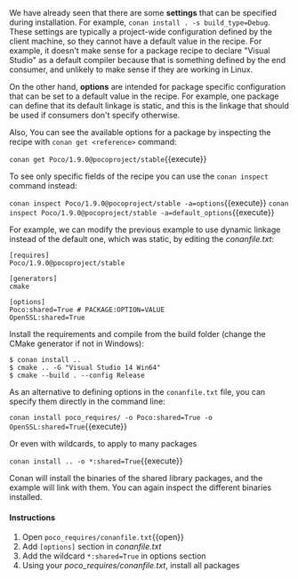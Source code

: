 We have already seen that there are some **settings** that can be specified during installation. For
example, `conan install . -s build_type=Debug`. These settings are typically a project-wide
configuration defined by the client machine, so they cannot have a default value in the recipe. For
example, it doesn't make sense for a package recipe to declare "Visual Studio" as a default compiler
because that is something defined by the end consumer, and unlikely to make sense if they are
working in Linux.

On the other hand, **options** are intended for package specific configuration that can be set to a
default value in the recipe. For example, one package can define that its default linkage is static,
and this is the linkage that should be used if consumers don't specify otherwise.

Also, You can see the available options for a package by inspecting the recipe with `conan get <reference>` command:

`conan get Poco/1.9.0@pocoproject/stable`{{execute}}

To see only specific fields of the recipe you can use the `conan inspect` command instead:

`conan inspect Poco/1.9.0@pocoproject/stable -a=options`{{execute}}
`conan inspect Poco/1.9.0@pocoproject/stable -a=default_options`{{execute}}

For example, we can modify the previous example to use dynamic linkage instead of the default one, which was static, by editing the *conanfile.txt*:

```
[requires]
Poco/1.9.0@pocoproject/stable

[generators]
cmake

[options]
Poco:shared=True # PACKAGE:OPTION=VALUE
OpenSSL:shared=True

```

Install the requirements and compile from the build folder (change the CMake generator if not in Windows):

```
$ conan install ..
$ cmake .. -G "Visual Studio 14 Win64"
$ cmake --build . --config Release
```

As an alternative to defining options in the ``conanfile.txt`` file, you can specify them directly in the command line:

`conan install poco_requires/ -o Poco:shared=True -o OpenSSL:shared=True`{{execute}}

Or even with wildcards, to apply to many packages

`conan install .. -o *:shared=True`{{execute}}

Conan will install the binaries of the shared library packages, and the example will link with them. You can again inspect the different binaries installed.

#### Instructions

1. Open `poco_requires/conanfile.txt`{{open}}
2. Add `[options]` section in *conanfile.txt*
3. Add the wildcard `*:shared=True` in options section
4. Using your *poco_requires/conanfile.txt*, install all packages
